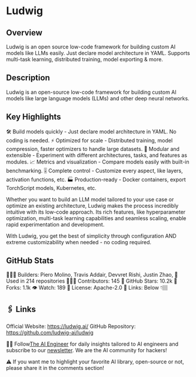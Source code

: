 # Ludwig

## Overview
Ludwig is an open source low-code framework for building custom AI models like LLMs easily. Just declare model architecture in YAML. Supports multi-task learning, distributed training, model exporting & more.

## Description
Ludwig is an open-source low-code framework for building custom AI models like large language models (LLMs) and other deep neural networks.

## Key Highlights

🛠️ Build models quickly - Just declare model architecture in YAML. No coding is needed.
⚡️ Optimized for scale - Distributed training, model compression, faster optimizers to handle large datasets.
🧩 Modular and extensible - Experiment with different architectures, tasks, and features as modules.
📈 Metrics and visualization - Compare models easily with built-in benchmarking.
🎚️ Complete control - Customize every aspect, like layers, activation functions, etc.
🏭 Production-ready - Docker containers, export TorchScript models, Kubernetes, etc.

Whether you want to build an LLM model tailored to your use case or optimize an existing architecture, Ludwig makes the process incredibly intuitive with its low-code approach. Its rich features, like hyperparameter optimization, multi-task learning capabilities and seamless scaling, enable rapid experimentation and development.

With Ludwig, you get the best of simplicity through configuration AND extreme customizability when needed - no coding required.

## GitHub Stats
👷🏽‍♀️ Builders: Piero Molino, Travis Addair, Devvret Rishi, Justin Zhao, 
💾 Used in 214 repositories
👩🏽‍💻 Contributors: 145
💫 GitHub Stars: 10.2k
🍴 Forks: 1.1k
👁️ Watch: 189
🪪 License: Apache-2.0
🔗 Links: Below 👇🏽

## 🖇️ Links
Official Website: https://ludwig.ai/
GitHub Repository: https://github.com/ludwig-ai/ludwig


🧙🏽 Follow[The AI Engineer](https://www.linkedin.com/company/theaiengineer/) for daily insights tailored to AI engineers and subscribe to our [newsletter](http://theaiengineerco.substack.com). We are the AI community for hackers!

⚠️ If you want me to highlight your favorite AI library, open-source or not, please share it in the comments section!

